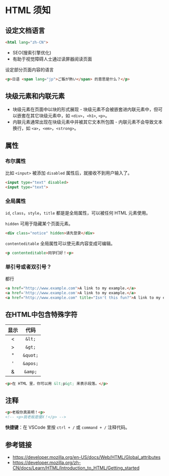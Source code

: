 # HTML 须知

## 设定文档语言
```html
<html lang="zh-CN">
```
* SEO(搜索引擎优化)
* 有助于视觉障碍人士通过读屏器阅读页面

设定部分页面内容的语言
```html
<p>日语 <span lang="jp">ご飯が熱い</span> 的意思是什么？</p>
```

## 块级元素和内联元素
* 块级元素在页面中以块的形式展现 - 块级元素不会被嵌套进内联元素中，但可以嵌套在其它块级元素中，如 `<div>`，`<h1>`, `<p>`。
* 内联元素通常出现在块级元素中并被其它文本所包围 - 内联元素不会导致文本换行，如 `<a>`，`<em>`，`<strong>`。

## 属性
### 布尔属性
比如 `<input>` 被添加 `disabled` 属性后，就接收不到用户输入了。
```html
<input type="text" disabled>
<input type="text">
```

### 全局属性
`id`, `class`，`style`，`title` 都是是全局属性，可以被任何 HTML 元素使用。  

`hidden` 可用于隐藏某个页面元素。
```html
<div class="notice" hidden>请先登录</div>
```

`contenteditable` 全局属性可以使元素内容变成可编辑。
```html
<p contenteditable>同学们好！<p>
```

### 单引号或者双引号？
都行
```html
<a href="http://www.example.com">A link to my example.</a>
<a href='http://www.example.com'>A link to my example.</a>
<a href="http://www.example.com" title="Isn't this fun?">A link to my example.</a>
```

## 在HTML中包含特殊字符
| 显示  | 代码 |
| :---: | :---: |
| < | `&lt;` |
| > | `&gt;` |
| " | `&quot;` |
| ' | `&apos;`|
| & | `&amp;` |

```html
<p>在 HTML 里，你可以用 &lt;p&gt; 来表示段落。</p>
```

## 注释
```html
<p>老板你真英明！<p>
<!-- <p>我老板是傻X！</p> -->
```
**快捷键**：在 VSCode 里按 `ctrl + /` 或 `command + /` 注释代码。

## 参考链接
* https://developer.mozilla.org/en-US/docs/Web/HTML/Global_attributes
* https://developer.mozilla.org/zh-CN/docs/Learn/HTML/Introduction_to_HTML/Getting_started

